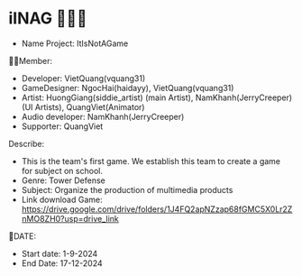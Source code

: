 # iINAG 🧙🏻‍♂️
 
 - Name Project: ItIsNotAGame

🧑‍🍳Member:
- Developer: VietQuang(vquang31)
- GameDesigner: NgocHai(haidayy), VietQuang(vquang31)
- Artist: HuongGiang(siddie_artist) (main Artist), NamKhanh(JerryCreeper) (UI Artists), QuangViet(Animator)
- Audio developer: NamKhanh(JerryCreeper)
- Supporter: QuangViet

Describe:
- This is the team's first game. We establish this team to create a game for subject on school.
- Genre: Tower Defense
- Subject: Organize the production of multimedia products
- Link download Game: <a target = "_blank"> https://drive.google.com/drive/folders/1J4FQ2apNZzap68fGMC5X0Lr2ZnMO8ZH0?usp=drive_link </a>



📆DATE:
- Start date: 1-9-2024
- End Date: 17-12-2024
